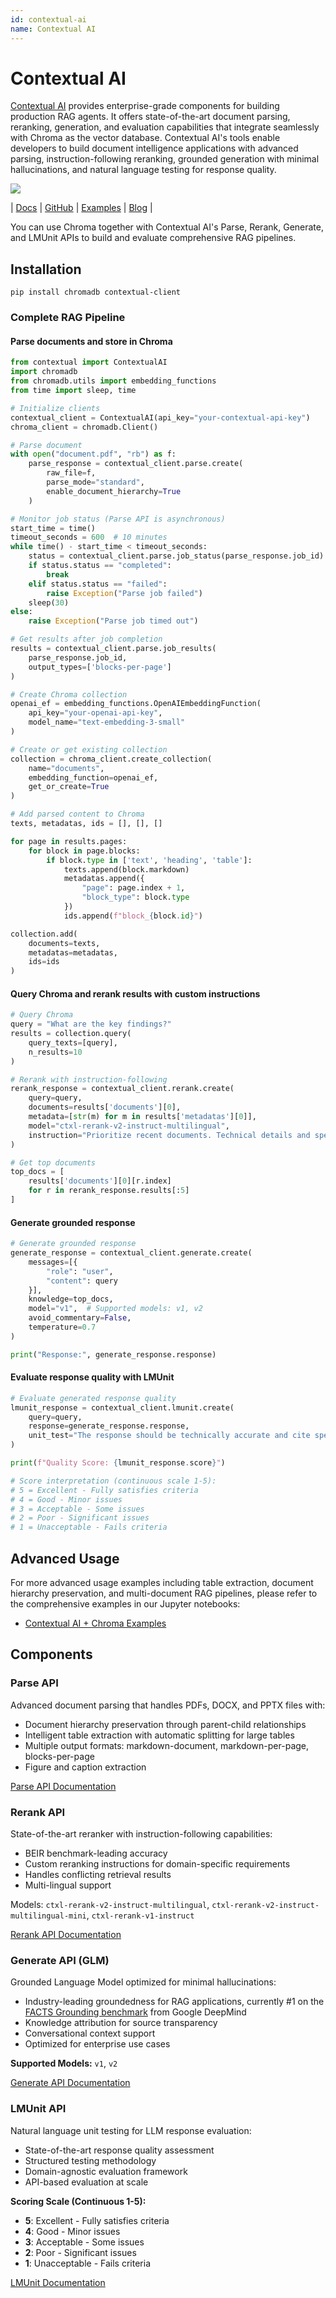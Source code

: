 ```yaml
---
id: contextual-ai
name: Contextual AI
---
```


# Contextual AI

[Contextual AI](https://contextual.ai/?utm_campaign=Standalone-api-integration&utm_source=chroma&utm_medium=github&utm_content=repo) provides enterprise-grade components for building production RAG agents. It offers state-of-the-art document parsing, reranking, generation, and evaluation capabilities that integrate seamlessly with Chroma as the vector database. Contextual AI's tools enable developers to build document intelligence applications with advanced parsing, instruction-following reranking, grounded generation with minimal hallucinations, and natural language testing for response quality.

![](https://img.shields.io/badge/License-Commercial-blue.svg)

| [Docs](https://docs.contextual.ai/user-guides/beginner-guide?utm_campaign=Standalone-api-integration&utm_source=chroma&utm_medium=github&utm_content=repo) | [GitHub](https://github.com/ContextualAI?utm_campaign=Standalone-api-integration&utm_source=chroma&utm_medium=github&utm_content=repo) | [Examples](https://github.com/ContextualAI/examples) | [Blog](https://contextual.ai/blog/?utm_campaign=Standalone-api-integration&utm_source=chroma&utm_medium=github&utm_content=repo) |

You can use Chroma together with Contextual AI's Parse, Rerank, Generate, and LMUnit APIs to build and evaluate comprehensive RAG pipelines.

## Installation

```terminal
pip install chromadb contextual-client
```

### Complete RAG Pipeline

#### Parse documents and store in Chroma

```python
from contextual import ContextualAI
import chromadb
from chromadb.utils import embedding_functions
from time import sleep, time

# Initialize clients
contextual_client = ContextualAI(api_key="your-contextual-api-key")
chroma_client = chromadb.Client()

# Parse document
with open("document.pdf", "rb") as f:
    parse_response = contextual_client.parse.create(
        raw_file=f,
        parse_mode="standard",
        enable_document_hierarchy=True
    )

# Monitor job status (Parse API is asynchronous)
start_time = time()
timeout_seconds = 600  # 10 minutes
while time() - start_time < timeout_seconds:
    status = contextual_client.parse.job_status(parse_response.job_id)
    if status.status == "completed":
        break
    elif status.status == "failed":
        raise Exception("Parse job failed")
    sleep(30)
else:
    raise Exception("Parse job timed out")

# Get results after job completion
results = contextual_client.parse.job_results(
    parse_response.job_id,
    output_types=['blocks-per-page']
)

# Create Chroma collection
openai_ef = embedding_functions.OpenAIEmbeddingFunction(
    api_key="your-openai-api-key",
    model_name="text-embedding-3-small"
)

# Create or get existing collection
collection = chroma_client.create_collection(
    name="documents",
    embedding_function=openai_ef,
    get_or_create=True
)

# Add parsed content to Chroma
texts, metadatas, ids = [], [], []

for page in results.pages:
    for block in page.blocks:
        if block.type in ['text', 'heading', 'table']:
            texts.append(block.markdown)
            metadatas.append({
                "page": page.index + 1,
                "block_type": block.type
            })
            ids.append(f"block_{block.id}")

collection.add(
    documents=texts,
    metadatas=metadatas,
    ids=ids
)
```

#### Query Chroma and rerank results with custom instructions

```python
# Query Chroma
query = "What are the key findings?"
results = collection.query(
    query_texts=[query],
    n_results=10
)

# Rerank with instruction-following
rerank_response = contextual_client.rerank.create(
    query=query,
    documents=results['documents'][0],
    metadata=[str(m) for m in results['metadatas'][0]],
    model="ctxl-rerank-v2-instruct-multilingual",
    instruction="Prioritize recent documents. Technical details and specific findings should rank higher than general information."
)

# Get top documents
top_docs = [
    results['documents'][0][r.index]
    for r in rerank_response.results[:5]
]
```

#### Generate grounded response

```python
# Generate grounded response
generate_response = contextual_client.generate.create(
    messages=[{
        "role": "user",
        "content": query
    }],
    knowledge=top_docs,
    model="v1",  # Supported models: v1, v2
    avoid_commentary=False,
    temperature=0.7
)

print("Response:", generate_response.response)
```

#### Evaluate response quality with LMUnit

```python
# Evaluate generated response quality
lmunit_response = contextual_client.lmunit.create(
    query=query,
    response=generate_response.response,
    unit_test="The response should be technically accurate and cite specific findings"
)

print(f"Quality Score: {lmunit_response.score}")

# Score interpretation (continuous scale 1-5):
# 5 = Excellent - Fully satisfies criteria
# 4 = Good - Minor issues
# 3 = Acceptable - Some issues
# 2 = Poor - Significant issues
# 1 = Unacceptable - Fails criteria
```

## Advanced Usage

For more advanced usage examples including table extraction, document hierarchy preservation, and multi-document RAG pipelines, please refer to the comprehensive examples in our Jupyter notebooks:

- [Contextual AI + Chroma Examples](https://github.com/ContextualAI/examples/tree/main/18-contextualai-chroma?utm_campaign=Standalone-api-integration&utm_source=chroma&utm_medium=github&utm_content=repo)

## Components

### Parse API

Advanced document parsing that handles PDFs, DOCX, and PPTX files with:

- Document hierarchy preservation through parent-child relationships
- Intelligent table extraction with automatic splitting for large tables
- Multiple output formats: markdown-document, markdown-per-page, blocks-per-page
- Figure and caption extraction

[Parse API Documentation](https://docs.contextual.ai/api-reference/parse/parse-file?utm_campaign=Standalone-api-integration&utm_source=chroma&utm_medium=github&utm_content=repo)

### Rerank API

State-of-the-art reranker with instruction-following capabilities:

- BEIR benchmark-leading accuracy
- Custom reranking instructions for domain-specific requirements
- Handles conflicting retrieval results
- Multi-lingual support

Models: `ctxl-rerank-v2-instruct-multilingual`, `ctxl-rerank-v2-instruct-multilingual-mini`, `ctxl-rerank-v1-instruct`

[Rerank API Documentation](https://docs.contextual.ai/api-reference/rerank/rerank?utm_campaign=Standalone-api-integration&utm_source=chroma&utm_medium=github&utm_content=repo)

### Generate API (GLM)

Grounded Language Model optimized for minimal hallucinations:

- Industry-leading groundedness for RAG applications, currently #1 on the [FACTS Grounding benchmark](https://www.kaggle.com/benchmarks/google/facts-grounding) from Google DeepMind
- Knowledge attribution for source transparency
- Conversational context support
- Optimized for enterprise use cases

**Supported Models:** `v1`, `v2`

[Generate API Documentation](https://docs.contextual.ai/api-reference/generate/generate?utm_campaign=Standalone-api-integration&utm_source=chroma&utm_medium=github&utm_content=repo)

### LMUnit API

Natural language unit testing for LLM response evaluation:

- State-of-the-art response quality assessment
- Structured testing methodology
- Domain-agnostic evaluation framework
- API-based evaluation at scale

**Scoring Scale (Continuous 1-5):**

- **5**: Excellent - Fully satisfies criteria
- **4**: Good - Minor issues
- **3**: Acceptable - Some issues
- **2**: Poor - Significant issues
- **1**: Unacceptable - Fails criteria

[LMUnit Documentation](https://docs.contextual.ai/api-reference/lmunit/lmunit?utm_campaign=Standalone-api-integration&utm_source=chroma&utm_medium=github&utm_content=repo)
